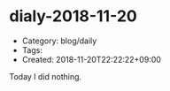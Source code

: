 dialy-2018-11-20
================
- Category: blog/daily
- Tags: 
- Created: 2018-11-20T22:22:22+09:00

Today I did nothing.
